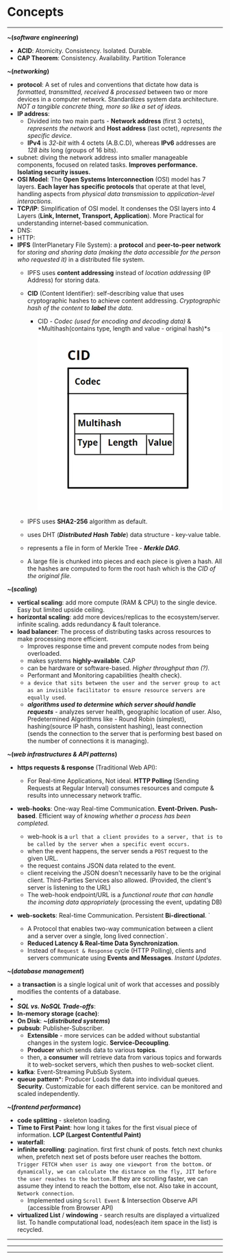 # Concepts
***
**~(*software engineering*)**
* **ACID**: Atomicity. Consistency. Isolated. Durable.
* **CAP Theorem**: Consistency. Availability. Partition Tolerance

**~(*networking*)**
* **protocol**: A set of rules and conventions that dictate how data is *formatted, transmitted, received & processed* between two or more devices in a computer network. Standardizes system data architecture. *NOT a tangible concrete thing, more so like a set of ideas.*
* **IP address**:
	* Divided into two main parts - **Network address** (first 3 octets), *represents the network* and **Host address** (last octet), *represents the specific device*.
	* **IPv4** is *32-bit* with 4 octets (A.B.C.D), whereas **IPv6** addresses are *128 bits* long (groups of 16 bits).
* subnet: diving the network address into smaller manageable components, focused on related tasks. **Improves performance.** **Isolating security issues.**
* **OSI Model**: The **Open Systems Interconnection** (OSI) model has 7 layers. **Each layer has specific protocols** that operate at that level, handling aspects from *physical data transmission* to *application-level interactions*.
* **TCP/IP**: Simplification of OSI model. It condenses the OSI layers into 4 Layers (**Link, Internet, Transport, Application**). More Practical for understanding internet-based communication.
* DNS:
* HTTP:
* **IPFS** (InterPlanetary File System):  a **protocol** and **peer-to-peer network** for *storing and sharing data (making the data accessible for the person who requested it)* in a distributed file system. 
	* IPFS uses **content addressing** instead of *location addressing* (IP Address) for storing data.
	* **CID** (Content Identifier): self-describing value that uses cryptographic hashes to achieve content addressing. *Cryptographic hash of the content to **label** the data*.
		* CID - *Codec (used for encoding and decoding data)* & *Multihash(contains type, length and value - original hash)*s
		![CID](./assets/CID.png)

	* IPFS uses **SHA2-256** algorithm as default.
	* uses DHT (***Distributed Hash Table***) data structure - key-value table.
	* represents a file in form of Merkle Tree - ***Merkle DAG***. 
	* A large file is chunked into pieces and each piece is given a hash. All the hashes are computed to form the root hash which is the *CID of the original file.*

**~(*scaling*)**
* **vertical scaling**: add more compute (RAM & CPU) to the single device. Easy but limited upside ceiling. 
* **horizontal scaling**: add more devices/replicas to the ecosystem/server. infinite scaling. adds redundancy & fault tolerance. 
* **load balancer**: The process of distributing tasks across resources to make processing more efficient.
	* Improves response time and prevent compute nodes from being overloaded. 
	* makes systems **highly-available**. CAP
	* can be hardware or software-based. *Higher throughput than (?).* 
	* Performant and Monitoring capabilities (health check).
	* ```a device that sits between the user and the server group to act as an invisible facilitator to ensure resource servers are equally used```.
	* ***algorithms used to determine which server should handle requests*** - analyzes server health, geographic location of user. Also, Predetermined Algorithms like - Round Robin (simplest), hashing(source IP hash, consistent hashing), least connection (sends the connection to the server that is performing best based on the number of connections it is managing).

**~(*web infrastructures & API patterns*)**
* **https requests & response** (Traditional Web API):
	* For Real-time Applications, Not ideal. **HTTP Polling** (Sending Requests at Regular Interval) consumes resources and compute & results into unnecessary network traffic.
* **web-hooks**: One-way Real-time Communication. **Event-Driven.** **Push-based**. Efficient way of *knowing whether a process has been completed.*  
	* web-hook is a `url that a client provides to a server, that is to be called by the server when a specific event occurs.`
	* when the event happens, the server sends a `POST` request to the given URL.
	* the request contains JSON data related to the event.
	* client receiving the JSON doesn't necessarily have to be the original client. Third-Parties Services also allowed. (Provided, the client's server is listening to the URL)
	* The web-hook endpoint/URL is a *functional route that can handle the incoming data appropriately* (processing the event, updating DB)
	
* **web-sockets**: Real-time Communication. Persistent **Bi-directional**. `
	* A Protocol that enables two-way communication between a client and a server over a single, long lived connection`. 
	* **Reduced Latency & Real-time Data Synchronization**. 
	* Instead of `Request & Response` cycle (HTTP Polling), clients and servers communicate using **Events and Messages**. *Instant Updates*.

**~(*database management*)**

* a **transaction** is a single logical unit of work that accesses and possibly modifies the contents of a database.
* 
* ***SQL vs. NoSQL Trade-offs***:
* **In-memory storage (cache)**: 
* **On Disk**:
**~(*distributed systems*)**
* **pubsub**: Publisher-Subscriber. 
	* **Extensible** - more services can be added without substantial changes in the system logic. **Service-Decoupling**.
	* **Producer** which sends data to various **topics**.
	* then, a **consumer** will retrieve data from various topics and forwards it to web-socket servers, which then pushes to web-socket client.
* **kafka**: Event-Streaming PubSub System.
* **queue pattern***: Producer Loads the data into individual queues. **Security**. Customizable for each different service. can be monitored and scaled independently.

**~(*frontend performance*)**
* **code splitting** - skeleton loading.
* **Time to First Paint**: how long it takes for the first visual piece of information. **LCP (Largest Contentful Paint)**
* **waterfall**:
* **infinite scrolling**: pagination. first first chunk of posts. fetch next chunks when,
	prefetch next set of posts before user reaches the bottom. `Trigger FETCH when user is away one viewport from the bottom.` or `dynamically, we can calculate the distance on the fly, JIT before the user reaches to the bottom.`If they are scrolling faster, we can assume they intend to reach the bottom, else not. Also take in account, `Network connection`.  
	* Implemented using `Scroll Event` & Intersection Observe API (accessible from Browser API)
*  **virtualized List** / **windowing** - search results are displayed a  virtualized list. To handle computational load, nodes(each item space in the list) is recycled.
***
***
***
